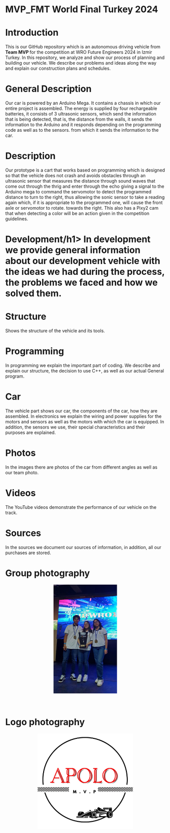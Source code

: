  # MVP_FMT World Final Turkey 2024

<h1>Introduction</h1>
This is our GitHub repository which is an autonomous driving vehicle from <b>Team MVP </b> for the competition at WRO Future Engineers 2024 in Izmir Turkey. In this repository, we analyze and show our process of planning and building our vehicle. We describe our problems and ideas along the way and explain our construction plans and schedules.

<h1>General Description</h1>
Our car is powered by an Arduino Mega. It contains a chassis in which our entire project is assembled. The energy is supplied by four rechargeable batteries, it consists of 3 ultrasonic sensors, which send the information that is being detected, that is, the distance from the walls, it sends the information to the Arduino and it responds depending on the programming code as well as to the sensors. from which it sends the information to the car.

<h1>Description</h1>
Our prototype is a cart that works based on programming which is designed so that the vehicle does not crash and avoids obstacles through an ultrasonic sensor that measures the distance through sound waves that come out through the thrig and enter through the echo giving a signal to the Arduino mega to command the servomotor to detect the programmed distance to turn to the right, thus allowing the sonic sensor to take a reading again which, if it is appropriate to the programmed one, will cause the front axle or servomotor to rotate. towards the right. This also has a Pixy2 cam that when detecting a color will be an action given in the competition guidelines.

<h1>Development/h1>
In development we provide general information about our development vehicle with the ideas we had during the process, the problems we faced and how we solved them.
 
<h1>Structure</h1>
Shows the structure of the vehicle and its tools.
<h1>Programming</h1>
In programming we explain the important part of coding. We describe and explain our structure, the decision to use C++, as well as our actual General program.
<h1>Car</h1>
The vehicle part shows our car, the components of the car, how they are assembled. In electronics we explain the wiring and power supplies for the motors and sensors as well as the motors with which the car is equipped. In addition, the sensors we use, their special characteristics and their purposes are explained.

<h1>Photos</h1>
In the images there are photos of the car from different angles as well as our team photo.

<h1>Videos </h1>
The YouTube videos demonstrate the performance of our vehicle on the track.

<h1>Sources</h1>
In the sources we document our sources of information, in addition, all our purchases are stored.


<br>
<h1>Group photography</h1>
 <p align="center">
  <img src="https://github.com/MVP-16/MVP_FMT/blob/main/Photos/a14%20(2).jpeg?raw=true" alt="Ackermann Steering sketch" width="200" />
</p>

<br>
<h1>Logo photography</h1>
 <p align="center">
  <img src="https://github.com/MVP-16/MVP_FMT/blob/main/Photos/a5.png?raw=true" width="300" />
</p>

